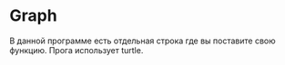 # Graph
В данной программе есть отдельная строка где вы поставите свою функцию. 
Прога использует turtle.
